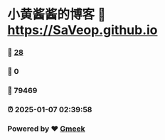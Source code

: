 # 小黄酱酱的博客 :link: https://SaVeop.github.io 
### :page_facing_up: [28](https://SaVeop.github.io/tag.html) 
### :speech_balloon: 0 
### :hibiscus: 79469 
### :alarm_clock: 2025-01-07 02:39:58 
### Powered by :heart: [Gmeek](https://github.com/Meekdai/Gmeek)
